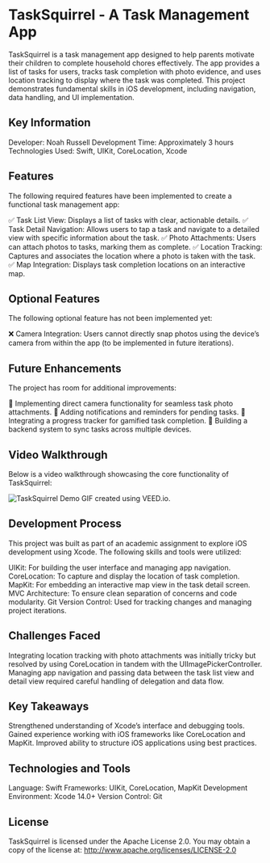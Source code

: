 # TaskSquirrel - A Task Management App

TaskSquirrel is a task management app designed to help parents motivate their children to complete household chores effectively. The app provides a list of tasks for users, tracks task completion with photo evidence, and uses location tracking to display where the task was completed. This project demonstrates fundamental skills in iOS development, including navigation, data handling, and UI implementation.

## Key Information

Developer: Noah Russell
Development Time: Approximately 3 hours
Technologies Used: Swift, UIKit, CoreLocation, Xcode

## Features

The following required features have been implemented to create a functional task management app:

✅ Task List View: Displays a list of tasks with clear, actionable details.
✅ Task Detail Navigation: Allows users to tap a task and navigate to a detailed view with specific information about the task.
✅ Photo Attachments: Users can attach photos to tasks, marking them as complete.
✅ Location Tracking: Captures and associates the location where a photo is taken with the task.
✅ Map Integration: Displays task completion locations on an interactive map.

## Optional Features

The following optional feature has not been implemented yet:

❌ Camera Integration: Users cannot directly snap photos using the device’s camera from within the app (to be implemented in future iterations).

## Future Enhancements

The project has room for additional improvements:

🔲 Implementing direct camera functionality for seamless task photo attachments.
🔲 Adding notifications and reminders for pending tasks.
🔲 Integrating a progress tracker for gamified task completion.
🔲 Building a backend system to sync tasks across multiple devices.

## Video Walkthrough
Below is a video walkthrough showcasing the core functionality of TaskSquirrel:

<img style="max-width:300px;" src="lab-task-squirrel/Lab 1.gif" alt="TaskSquirrel Demo">
GIF created using VEED.io.


## Development Process

This project was built as part of an academic assignment to explore iOS development using Xcode. The following skills and tools were utilized:

UIKit: For building the user interface and managing app navigation.
CoreLocation: To capture and display the location of task completion.
MapKit: For embedding an interactive map view in the task detail screen.
MVC Architecture: To ensure clean separation of concerns and code modularity.
Git Version Control: Used for tracking changes and managing project iterations.

## Challenges Faced
Integrating location tracking with photo attachments was initially tricky but resolved by using CoreLocation in tandem with the UIImagePickerController.
Managing app navigation and passing data between the task list view and detail view required careful handling of delegation and data flow.

## Key Takeaways
Strengthened understanding of Xcode’s interface and debugging tools.
Gained experience working with iOS frameworks like CoreLocation and MapKit.
Improved ability to structure iOS applications using best practices.

## Technologies and Tools

Language: Swift
Frameworks: UIKit, CoreLocation, MapKit
Development Environment: Xcode 14.0+
Version Control: Git

## License

TaskSquirrel is licensed under the Apache License 2.0.
You may obtain a copy of the license at:
http://www.apache.org/licenses/LICENSE-2.0
